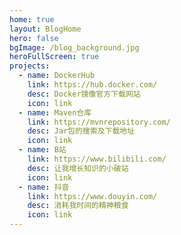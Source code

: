 ```yaml
---
home: true
layout: BlogHome
hero: false
bgImage: /blog_background.jpg
heroFullScreen: true
projects:
  - name: DockerHub
    link: https://hub.docker.com/
    desc: Docker镜像官方下载网站
    icon: link
  - name: Maven仓库
    link: https://mvnrepository.com/	
    desc: Jar包的搜索及下载地址
    icon: link
  - name: B站
    link: https://www.bilibili.com/	
    desc: 让我增长知识的小破站
    icon: link
  - name: 抖音
    link: https://www.douyin.com/
    desc: 消耗我时间的精神粮食
    icon: link
---
```




